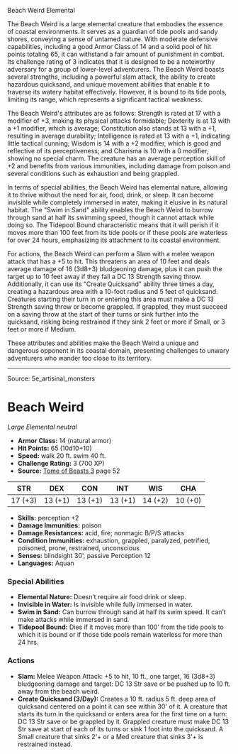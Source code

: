<MonsterName/>Beach Weird</MonsterName>
<CreatureType/>Elemental</CreatureType>

<summary>The Beach Weird is a large elemental creature that embodies the essence of coastal environments. It serves as a guardian of tide pools and sandy shores, conveying a sense of untamed nature. With moderate defensive capabilities, including a good Armor Class of 14 and a solid pool of hit points totaling 65, it can withstand a fair amount of punishment in combat. Its challenge rating of 3 indicates that it is designed to be a noteworthy adversary for a group of lower-level adventurers. The Beach Weird boasts several strengths, including a powerful slam attack, the ability to create hazardous quicksand, and unique movement abilities that enable it to traverse its watery habitat effectively. However, it is bound to its tide pools, limiting its range, which represents a significant tactical weakness. </summary>

<detail>

The Beach Weird's attributes are as follows: Strength is rated at 17 with a modifier of +3, making its physical attacks formidable; Dexterity is at 13 with a +1 modifier, which is average; Constitution also stands at 13 with a +1, resulting in average durability; Intelligence is rated at 13 with a +1, indicating little tactical cunning; Wisdom is 14 with a +2 modifier, which is good and reflective of its perceptiveness; and Charisma is 10 with a 0 modifier, showing no special charm. The creature has an average perception skill of +2 and benefits from various immunities, including damage from poison and several conditions such as exhaustion and being grappled.

In terms of special abilities, the Beach Weird has elemental nature, allowing it to thrive without the need for air, food, drink, or sleep. It can become invisible while completely immersed in water, making it elusive in its natural habitat. The "Swim in Sand" ability enables the Beach Weird to burrow through sand at half its swimming speed, though it cannot attack while doing so. The Tidepool Bound characteristic means that it will perish if it moves more than 100 feet from its tide pools or if these pools are waterless for over 24 hours, emphasizing its attachment to its coastal environment.

For actions, the Beach Weird can perform a Slam with a melee weapon attack that has a +5 to hit. This threatens an area of 10 feet and deals average damage of 16 (3d8+3) bludgeoning damage, plus it can push the target up to 10 feet away if they fail a DC 13 Strength saving throw. Additionally, it can use its "Create Quicksand" ability three times a day, creating a hazardous area with a 10-foot radius and 5 feet of quicksand. Creatures starting their turn in or entering this area must make a DC 13 Strength saving throw or become grappled. If grappled, they must succeed on a saving throw at the start of their turns or sink further into the quicksand, risking being restrained if they sink 2 feet or more if Small, or 3 feet or more if Medium.

These attributes and abilities make the Beach Weird a unique and dangerous opponent in its coastal domain, presenting challenges to unwary adventurers who wander too close to its territory.</detail>



---

Source: 5e_artisinal_monsters

# Beach Weird

*Large* *Elemental* *neutral*

- **Armor Class:** 14 (natural armor)
- **Hit Points:** 65 (10d10+10)
- **Speed:** walk 20 ft. swim 40 ft.
- **Challenge Rating:** 3 (700 XP)
- **Source:** [Tome of Beasts 3](https://koboldpress.com/kpstore/product/tome-of-beasts-3-for-5th-edition/) page 52

| STR | DEX | CON | INT | WIS | CHA |
| --- | --- | --- | --- | --- | --- |
| 17 (+3) | 13 (+1) | 13 (+1) | 13 (+1) | 14 (+2) | 10 (+0) |

- **Skills:** perception +2
- **Damage Immunities:** poison
- **Damage Resistances:** acid, fire; nonmagic B/P/S attacks
- **Condition Immunities:** exhaustion, grappled, paralyzed, petrified, poisoned, prone, restrained, unconscious
- **Senses:** blindsight 30', passive Perception 12
- **Languages:** Aquan

### Special Abilities

- **Elemental Nature:** Doesn’t require air food drink or sleep.
- **Invisible in Water:** Is invisible while fully immersed in water.
- **Swim in Sand:** Can burrow through sand at half its swim speed. It can’t make attacks while immersed in sand.
- **Tidepool Bound:** Dies if it moves more than 100' from the tide pools to which it is bound or if those tide pools remain waterless for more than 24 hrs.

### Actions

- **Slam:** Melee Weapon Attack: +5 to hit, 10 ft., one target, 16 (3d8+3) bludgeoning damage and target: DC 13 Str save or be pushed up to 10 ft. away from the beach weird.
- **Create Quicksand (3/Day):** Creates a 10 ft. radius 5 ft. deep area of quicksand centered on a point it can see within 30' of it. A creature that starts its turn in the quicksand or enters area for the first time on a turn: DC 13 Str save or be grappled by it. Grappled creature must make DC 13 Str save at start of each of its turns or sink 1 foot into the quicksand. A Small creature that sinks 2'+ or a Med creature that sinks 3'+ is restrained instead.




